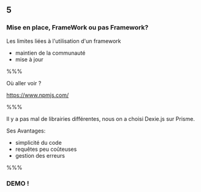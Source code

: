 <!-- .slide: data-background-image="images/pwa.png" data-background-size="600px" class="chapter" -->

## 5

### Mise en place, FrameWork ou pas Framework?

Les limites liées à l'utilisation d'un framework

- maintien de la communauté
- mise à jour

%%%

Où aller voir ?

https://www.npmjs.com/

%%%

Il y a pas mal de librairies différentes, nous on a choisi Dexie.js sur Prisme.

Ses Avantages:

- simplicité du code
- requêtes peu coûteuses
- gestion des erreurs

%%%

### DEMO !

